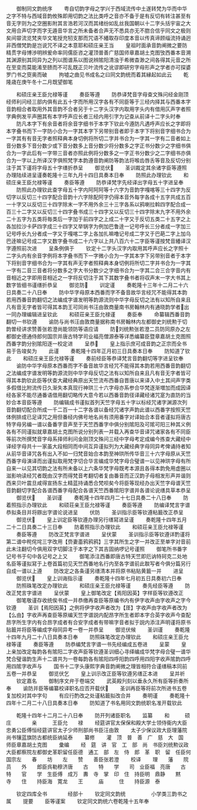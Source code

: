 <!-- { "loadSidebar": true } -->
　　御制同文韵统序
　　粤自切韵字母之学兴于西域流传中土遂转梵为华而中华之字不特与西域音韵攸殊即用切韵之法比类呼之音亦不备于是有反切有转注甚至有音无字则为之空圈影附其言浩若河汉而其绪纷如乱丝我国朝以十二字头括宇宙之大文用合声切字而字无遁音华言之所未备者合声无不悉具亦无不脗合信乎同文之极则矣间甞流览梵夹华文笔授充牣支那而咒语不繙取存印度本音以传真谛顾缁流持诵迥非西僧梵韵是岂说咒不译之本意耶和硕庄亲王当
　　皇祖时面承音韵阐微之要防精贯字母博渉明辨爰命率同儒臣咨之灌顶普善广慈国师章嘉胡土克图攷西番本音溯其渊源别其同异为之列以图谱系以图说辨隂阳清浊于希微杳渺之间各得其元音之所在至变而莫能淆至赜而不可乱既正贝叶流传之讹谬即研穷字母形声之学者亦可探婆罗门书之窔奥而破
　　拘墟之曲见书成名之曰同文韵统而着其縁起如此云
　　乾隆歳在庚午冬十二月既望御笔













　　和硕庄亲王臣允禄等谨
　　奏臣等遵
　　防恭译梵音字母查文殊问经金刚顶经师利问经三部内俱有此五十字而所用汉字各有不同臣等于三经内择其与西番本字音韵相合者取用外其音韵不合者另于十二字头汉字内取用字头内有借用仄声字者照字典例发平声圈其有本字呼声应长者三经内用引字为记查从前译十二字头时奉
　　防凡本字下有余音者将余音字细书于本字下钦此今遵防凡遇呼声应长之字即将本字叠书而下一字防小合为一字其本字下另带别音者即于本字下将别音字细书合为一字其有有音无字者照释典本身切例将所切二字并书合为一字其一字有二音者如上音分数多下音分数少或下音分数多上音分数少将分数多之字正书分数少之字细书俱合为一字此后有一字带三音者亦照此例将分数多之一字正书分数少之二字细书亦俱合为一字以上所译汉字俱照梵字本韵遵音韵阐防等韵法将喉齿唇舌等音及反切分别注于其下谨将字母五十字缮折恭呈
　　御览伏
　　圣训裁定其余诸字臣等遵照办理陆续进呈谨奏乾隆十三年九月十四日具奏本日奉
　　防照此办理钦此
　　和硕庄亲王臣允禄等谨
　　奏臣等遵
　　防恭译梵字先经译出字母五十字进呈奉
　　防照此办理钦此查字母五十字内阿阿阿等十六字为音韵字嘎喀等三十四字为反切字以反切三十四字配合音韵十六字除配阿字仍得本音外每字各成十五字共成五百一十字又以反切三十四字除末一字不用外余三十三字各系以鸦喇拉斡四字配合成一百三十二字又以反切三十四字叠书成三十四字又以反切三十四字除末九字不用外余二十五字为五类将毎类后一字加于前四字之上成二十字又于反切五类二十五字之上各加拉沙卡萨四字成三十四字又举锅字为例加巴鲁逹一记号呼长三分者成一字加三记号呼长九分者成一字又于嘎喀二字上各加扎嘛噜记号成二字又于巴葩二字上加乌巴逹嘛记号成二字又数字叠书成二十六字以上共八百六十二字臣等谨按梵音繙译汉字遵照前次进
　　呈条例俱于
　　钦定十二字头汉字内取用其呼声应长之字照十二字头内有余音字例将本字叠书而下一字微小合为一字其本字下另带别音者于本字下将别音字细书合为一字其有声无字者照释典本身切例将所切二字并书合为一字其一字有二音三音者将分数多之字大书分数少之字细书合为一字其二合三合字音内有音相近之字即用音相近之一字将反切注于其下其数字叠书者将収声末一字大书其上数字皆细书谨缮折恭呈
　　御览防
　　训定谨
　　奏乾隆十三年十二月二十六日具奏二十八日奉
　　防中华字母原本西番而字不备音故华言经咒不能得其本韵若用西番音韵翻切之法编成字谱发明等韵源流则中华字母反切之法有以知所自来且凡有音无字者皆可得其本韵王可同尚书汪由敦商量南书房翰林内有通晓韵学者出一同办理编辑进呈钦此
　　和硕荘亲王臣允禄谨
　　奏臣奉
　　命纂辑西番音韵翻切一书钦遵
　　谕防与尚书汪由敦商量据称南书房翰林内左都御史刘统勲于切韵曽经讲求赞善张若澄尚能领防等语应请
　　防刘统勲张若澄二员防同原办之左都御史德通侍郎何国宗并唐古特学司业福亮僧源泰等详悉编纂臣暨章嘉胡土克图照西番字韵分别隂阳逐一校定进
　　呈恭
　　皇上指示庶可成音韵之正宗而全书易于告竣矣为
　　此谨
　　奏乾隆十四年正月初三日具奏本日奉
　　防知道了钦此
　　和硕庄亲王臣允禄等谨
　　奏前经臣等恭译梵言音韵翻切等字进呈钦奉
　　谕防中华字母原本西番而字不备音故华言经咒不能得其本韵若用西番音韵翻切之法编成字谱发明等韵源流则中华字母反切之法有以知所自来且凡有音无字者皆可得其本韵钦此臣等伏查大藏经典原出天竺流布西番自晋唐以来译入中土其间声字类多假借比附流传日久渐失本真现行神珙三十六字母亦系参合华梵逐渐増加而成因译经各家不能尽通番语借用翻切略传大意今若以西番音韵径译藏经诸咒寔为直防的当妙合本音臣等遵
　　防编辑成书谨拟首列天竺字母五十字以标经咒诸字渊源次列音韵翻切配合所成一千二百一十二字各谱以备经咒诸字声韵此谱以西番字按照天竺体例排成已足译咒之用但番经内佛号地名尚有须用番字对译始合本音者谨拟将唐古特字母另编一谱以备番字音声至于天竺西番字中俱分别隂阳及可隂可阳三种其义例各有不同谨拟就章嘉胡土克图所说分别列表一并载入再查华音译咒诸家各有不同臣等前次所撰梵音字母系择师利问金刚顶文殊问三经中字母考定成编今拣查大藏经中译经字母共十一家虽大段相同而中间互异谨拟列为大藏经典字母同异考俾诵持者知从前华音译咒各有出入不如一归梵音始合本韵至神珙所传华音三十六字母原从天竺西番字母演译而出谨拟取用梵字切合华言编成华梵字母合璧谱一以见神珙字母有所自来一以见其切韵之法有所未备以上六条华梵字母既考本源且各得本韵免用虚圈以滋影响读经咒者既由汉字而得梵音考翻切者复由番音而正汉韵子母相发形声并谐则西来贝叶震旦咸得宣扬东土精蓝持诵悉合梵呗矣今将臣等现经办出天竺字母谱天竺音韵翻切字配合各谱西番字母配合各谱天竺西番隂阳字谱并各谱论说缮具草本恭呈
　　御览伏
　　圣训谨
　　奏乾隆十四年四月二十七日具奏二十八日奉
　　防着照指示办理钦此
　　和硕荘亲王臣允禄等谨
　　奏臣等遵
　　防编译梵言字谱恭拟条目并将辧出字谱论说进呈
　　伏防
　　圣训指示臣等钦遵粘籖改正恭呈
　　御览伏
　　皇上训定臣等钦遵办理另行缮冩进呈谨
　　奏乾隆十四年五月二十二日具奏二十三日奉
　　防着照指示办理钦此
　　和硕荘亲王臣允禄等谨
　　奏臣等遵
　　防改正梵言字谱进
　　呈伏蒙
　　圣训指示臣等钦遵详酌谨将第二谱中秺侘垞三字改用【赍妻齑鸦鸦鸦】三字其所生之字一并改正至单字对音前此未注翻切今俱用双字切脚注于本字之下其吉固纳啰记号谨照
　　御笔所书番字记号书于句中各记号之上又
　　御笔添注西番即唐古特天竺即厄讷特珂克二处地名臣等谨拟冩于上卷首篇初见天竺西番地名行内至各字谱前此聫写者今俱分篇另行自成一谱以上遵
　　防改定之各条谨另缮清本并将原书粘贴黄籖一并
　　进呈
　　御览伏
　　皇上训诲指示谨
　　奏乾隆十四年七月初五日具奏初六日奉
　　防照硃笔改定办理钦此
　　和硕庄亲王臣允禄等谨
　　奏先经臣等遵
　　防改正梵言字谱进
　　呈伏蒙
　　皇上御笔改定【焉阳因英】字样臣等钦遵改正
　　御笔敬谨存收统俟书成一并恭缴再查臣等原编书内有伊字收声由字收声之字今钦遵
　　圣训【焉阳因英】之例将伊字收声者改为【厓】字收声由字收声者改为【么由】字收声再查臣等原编天竺字谱説内配昂字所生者即本字合英字收声今查配昂字所生字内有合昂字成者有合安字成者有带嘛字音者拟于説内添注声明谨将原书贴籖并将臣等编成字母同异考一卷一并恭呈
　　御览伏候
　　圣训谨
　　奏乾隆十四年九月二十八日具奏本日奉
　　防照硃笔改定办理钦此
　　和硕庄亲王臣允禄等谨
　　奏臣等遵
　　防恭编梵言字谱一书先经编成五卷进
　　呈蒙
　　皇上亲加改定每韵各有隂阳二字收声臣等钦遵圣训细心寻绎编成华梵字母合璧一谱华梵合璧谐韵生声十二谱共为一卷每韵各有隂阳四呼阳韵四呼用四阳字收声隂韵四呼用四隂字收声与
　　国书十二字头康熙字典音韵阐微之理皆相符合谨缮稿本同前五卷一并恭呈
　　御览伏乞
　　皇上训示改正臣等钦遵另缮正本进
　　呈并祈
　　钦定嘉名
　　御制序文弁于卷端交
　　武英殿刋刻以垂永久所有臣等折奏所奉
　　谕防并臣等编纂校译职名应否开载伏
　　圣训再臣等将前次所进书五卷复加校对其中字句
　　有应行酌改之处谨粘籖拟改合并
　　奏明谨
　　奏乾隆十四年十二月二十八日具奏本日奉
　　防知道了书名用同文韵统职名准开载钦此






　　乾隆十四年十二月二十八日奉
　　防开列诸臣职名
　　监纂
　　和　　　硕　　　庄　　　　亲　　　王臣允　　禄
　　经筵讲官太保保和殿大学士领侍衞内大臣忠勇公臣傅恒经筵讲官太子少师刑部尚书臣汪由敦
　　太子少保议政大臣理藩院尚书镶蓝旗防古都统臣纳延泰
　　纂修
　　灌　顶　普　善　广　慈　大　国　师臣章嘉胡土克图
　　彚编
　　经　筵　讲　官　工　部　尚　书臣刘统勲议政大臣都察院左都御史革职留任臣德　通工　部　左　侍　郎　革　职　留　任臣何国宗左　　春　　坊　　左　　赞　　善臣张若澄
　　校译
　　理　　藩　　院　　员　　外　　郎臣呉勒穆济唐　　古　　特　　学　　司　业臣福　亮唐　　古　　特　　官　　学　生臣傅　成万　夀　寺　掌　印　住　持臣明　鼎静　　黙　　寺　　住　　持臣海　寛龙　　王　　　庙　　　住　　持臣源　泰











　　钦定四库全书　　　　经部十
　　钦定同文韵统　　　　　小学类三韵书之属
　　提要
　　臣等谨案
　　钦定同文韵统六卷乾隆十五年奉
